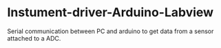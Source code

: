 # Instument-driver-Arduino-Labview
Serial communication between PC and arduino to get data from a sensor attached to a ADC.
